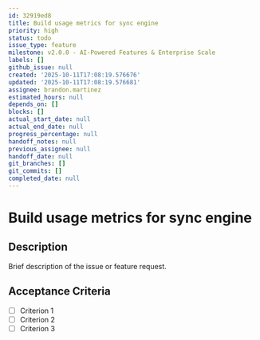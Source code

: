 ```yaml
---
id: 32919ed8
title: Build usage metrics for sync engine
priority: high
status: todo
issue_type: feature
milestone: v2.0.0 - AI-Powered Features & Enterprise Scale
labels: []
github_issue: null
created: '2025-10-11T17:08:19.576676'
updated: '2025-10-11T17:08:19.576681'
assignee: brandon.martinez
estimated_hours: null
depends_on: []
blocks: []
actual_start_date: null
actual_end_date: null
progress_percentage: null
handoff_notes: null
previous_assignee: null
handoff_date: null
git_branches: []
git_commits: []
completed_date: null
---
```


# Build usage metrics for sync engine

## Description

Brief description of the issue or feature request.

## Acceptance Criteria

- [ ] Criterion 1
- [ ] Criterion 2
- [ ] Criterion 3